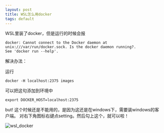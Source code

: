 ```yaml
---
layout: post
title: WSL怎么用docker
tags: default
---
```


WSL里装了docker，但是运行的时候会报
```shell
docker: Cannot connect to the Docker daemon at unix:///var/run/docker.sock. Is the docker daemon running?.                See 'docker run --help'. 
```

解决办法：

运行

```shell
docker -H localhost:2375 images
```

可以把这句添加到环境中
```shell
export DOCKER_HOST=localhost:2375
```

but! 这个时候还是不能用的，是因为这还是在windows下，需要装windows的客户端。
对右下角图标右键点setting。然后勾上这个，就可以啦！


![wsl_docker](https://raw.githubusercontent.com/pzweuj/pzweuj.github.io/master/downloads/images/wsl-docker.jpg)





[-_-]:继续努力